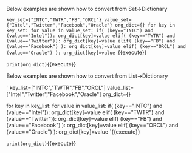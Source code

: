 Below examples are shown how to convert from Set->Dictionary

`
key_set={"INTC","TWTR","FB","ORCL"}
value_set={"Intel","Twitter","Facebook","Oracle"}
org_dict={}
for key in key_set:
    for value in value_set:
        if( (key=="INTC") and (value=="Intel")):
            org_dict[key]=value
        elif( (key=="TWTR") and (value=="Twitter")):
             org_dict[key]=value
        elif( (key=="FB") and (value=="Facebook") ):
             org_dict[key]=value
        elif( (key=="ORCL") and (value=="Oracle") ):
             org_dict[key]=value 
`{{execute}}

`
print(org_dict)
`{{execute}}

Below examples are shown how to convert from List->Dictionary

`
key_list=["INTC","TWTR","FB","ORCL"]
value_list=["Intel","Twitter","Facebook","Oracle"]
org_dict={}

for key in key_list:
    for value in value_list:
        if( (key=="INTC") and (value=="Intel")):
            org_dict[key]=value
        elif( (key=="TWTR") and (value=="Twitter")):
             org_dict[key]=value
        elif( (key=="FB") and (value=="Facebook") ):
             org_dict[key]=value
        elif( (key=="ORCL") and (value=="Oracle") ):
             org_dict[key]=value
`{{execute}}

`
print(org_dict)
`{{execute}}
